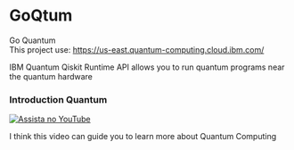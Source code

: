 # GoQtum

Go Quantum<br />
This project use: https://us-east.quantum-computing.cloud.ibm.com/

IBM Quantum Qiskit Runtime API allows you to run quantum programs near the quantum hardware

### Introduction Quantum

[![Assista no YouTube](https://img.youtube.com/vi/93-zLTppFZw/0.jpg)](https://www.youtube.com/watch?v=93-zLTppFZw)

I think this video can guide you to learn more about Quantum Computing